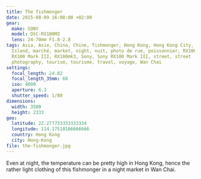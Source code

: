 ```yaml
---
title: The fishmonger
date: 2015-08-09 16:08:00 +02:00
gear:
  make: SONY
  model: DSC-RX100M3
  lens: 24-70mm F1.8-2.8
tags: Asia, Asie, China, Chine, fishmonger, Hong Kong, Hong Kong City, Hong Kong
  Island, marché, market, night, nuit, photo de rue, poissonnier, RX100 Mark 3,
  RX100 Mark III, RX100mk3, Sony, Sony RX100 Mark III, street, street
  photography, tourism, tourisme, travel, voyage, Wan Chai
settings:
  focal_length: 24.82
  focal_length_35mm: 68
  iso: 4000
  aperture: 6.3
  shutter_speed: 1/80
dimensions:
  width: 3500
  height: 2333
geo:
  latitude: 22.277733333333334
  longitude: 114.17510166666666
  country: Hong Kong
  city: Hong-Kong
file: the-fishmonger.jpg
---
```


Even at night, the temperature can be pretty high in Hong Kong, hence the rather light clothing of this fishmonger in a night market in Wan Chai.

